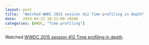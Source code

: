 ```yaml
---
layout: post
title:  "Watched WWDC 2015 session 412 Time profiling in depth"
date:   2019-04-22 19:22:00 +0200
categories: [WWDC, "Time profiling"]
---
```

Watched [WWDC 2015 session 412 Time profiling in depth](https://developer.apple.com/videos/play/wwdc2015/412/).
